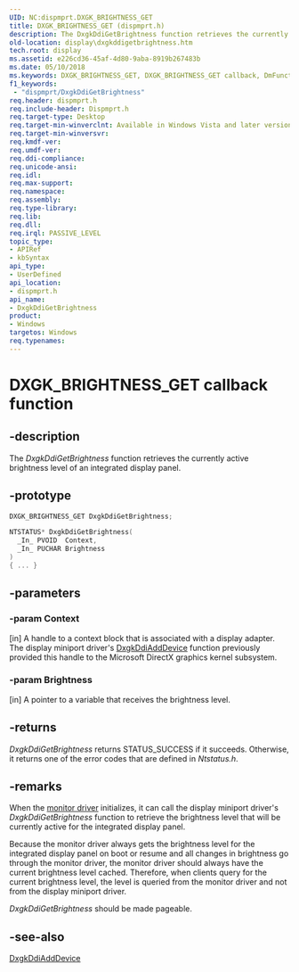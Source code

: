 ```yaml
---
UID: NC:dispmprt.DXGK_BRIGHTNESS_GET
title: DXGK_BRIGHTNESS_GET (dispmprt.h)
description: The DxgkDdiGetBrightness function retrieves the currently active brightness level of an integrated display panel.
old-location: display\dxgkddigetbrightness.htm
tech.root: display
ms.assetid: e226cd36-45af-4d80-9aba-8919b267483b
ms.date: 05/10/2018
ms.keywords: DXGK_BRIGHTNESS_GET, DXGK_BRIGHTNESS_GET callback, DmFunctions_be286481-7cef-4059-acb2-cac6554eb346.xml, DxgkDdiGetBrightness, DxgkDdiGetBrightness callback function [Display Devices], display.dxgkddigetbrightness, dispmprt/DxgkDdiGetBrightness
f1_keywords:
 - "dispmprt/DxgkDdiGetBrightness"
req.header: dispmprt.h
req.include-header: Dispmprt.h
req.target-type: Desktop
req.target-min-winverclnt: Available in Windows Vista and later versions of the Windows operating systems.
req.target-min-winversvr:
req.kmdf-ver:
req.umdf-ver:
req.ddi-compliance:
req.unicode-ansi:
req.idl:
req.max-support:
req.namespace:
req.assembly:
req.type-library:
req.lib:
req.dll:
req.irql: PASSIVE_LEVEL
topic_type:
- APIRef
- kbSyntax
api_type:
- UserDefined
api_location:
- dispmprt.h
api_name:
- DxgkDdiGetBrightness
product:
- Windows
targetos: Windows
req.typenames: 
---
```


# DXGK_BRIGHTNESS_GET callback function


## -description


The <i>DxgkDdiGetBrightness</i> function retrieves the currently active brightness level of an integrated display panel.


## -prototype


```cpp
DXGK_BRIGHTNESS_GET DxgkDdiGetBrightness;

NTSTATUS* DxgkDdiGetBrightness(
  _In_ PVOID  Context,
  _In_ PUCHAR Brightness
)
{ ... }
```


## -parameters




### -param Context

[in] A handle to a context block that is associated with a display adapter. The display miniport driver's <a href="..\dispmprt\nc-dispmprt-dxgkddi_add_device.md">DxgkDdiAddDevice</a> function previously provided this handle to the Microsoft DirectX graphics kernel subsystem.


### -param Brightness

[in] A pointer to a variable that receives the brightness level.


## -returns



<i>DxgkDdiGetBrightness</i> returns STATUS_SUCCESS if it succeeds. Otherwise, it returns one of the error codes that are defined in <i>Ntstatus.h</i>.




## -remarks



When the <a href="https://docs.microsoft.com/windows-hardware/drivers/display/monitor-drivers">monitor driver</a> initializes, it can call the display miniport driver's <i>DxgkDdiGetBrightness</i> function to retrieve the brightness level that will be currently active for the integrated display panel.

Because the monitor driver always gets the brightness level for the integrated display panel on boot or resume and all changes in brightness go through the monitor driver, the monitor driver should always have the current brightness level cached. Therefore, when clients query for the current brightness level, the level is queried from the monitor driver and not from the display miniport driver.

<i>DxgkDdiGetBrightness</i> should be made pageable.




## -see-also

<a href="..\dispmprt\nc-dispmprt-dxgkddi_add_device.md">DxgkDdiAddDevice</a>



 

 


